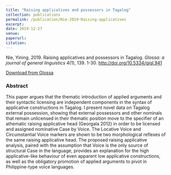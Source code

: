 ```yaml
---
title: "Raising applicatives and possessors in Tagalog"
collection: publications
permalink: /publication/Nie-2019-Raising-applicatives
excerpt:
date: 2019-12-27
venue: 
paperurl: 
citation: 
---
```


Nie, Yining. 2019. Raising applicatives and possessors in Tagalog. <i>Glossa: a journal of general linguistics</i> 4(1), 139. 1-30. http://doi.org/10.5334/gjgl.941

[Download from Glossa](https://www.glossa-journal.org/articles/10.5334/gjgl.941/)

### Abstract

This paper argues that the thematic introduction of applied arguments and their syntactic licensing are independent components in the syntax of applicative constructions in Tagalog. I present novel data on Tagalog external possession, showing that external possessors and other nominals that remain unlicensed in their thematic position move to the specifier of an athematic raising applicative head (Georgala 2012) in order to be licensed and assigned nominative Case by Voice. The Locative Voice and Circumstantial Voice markers are shown to be two morphological reflexes of the same raising applicative head. The proposed raising applicative analysis, paired with the assumption that Voice is the only source of structural Case in the language, provides an explanation for the high applicative-like behaviour of even apparent low applicative constructions, as well as the obligatory promotion of applied arguments to pivot in Philippine-type voice languages.
